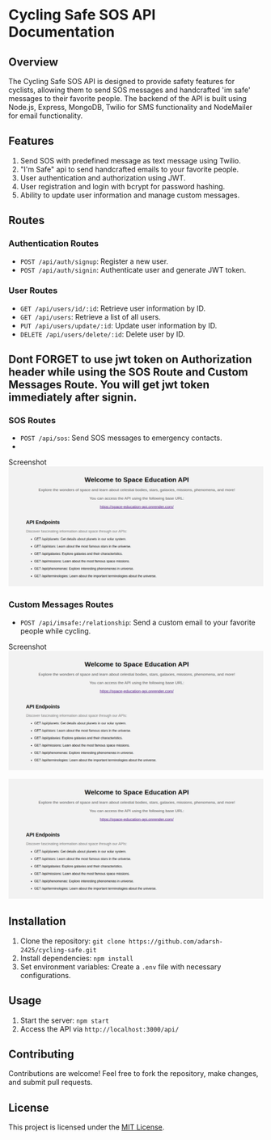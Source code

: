 # Cycling Safe SOS API Documentation

## Overview

The Cycling Safe SOS API is designed to provide safety features for cyclists, allowing them to send SOS messages and handcrafted 'im safe' messages to their favorite people. The backend of the API is built using Node.js, Express, MongoDB, Twilio for SMS functionality and NodeMailer for email functionality.

## Features

1. Send SOS with predefined message as text message using Twilio.
2. "I'm Safe" api to send handcrafted emails to your favorite people.
3. User authentication and authorization using JWT.
4. User registration and login with bcrypt for password hashing.
5. Ability to update user information and manage custom messages.

## Routes

### Authentication Routes

- `POST /api/auth/signup`: Register a new user.
- `POST /api/auth/signin`: Authenticate user and generate JWT token.

### User Routes

- `GET /api/users/id/:id`: Retrieve user information by ID.
- `GET /api/users`: Retrieve a list of all users.
- `PUT /api/users/update/:id`: Update user information by ID.
- `DELETE /api/users/delete/:id`: Delete user by ID.


## Dont FORGET to use jwt token on Authorization header while using the SOS Route and Custom Messages Route. You will get jwt token immediately after signin.

### SOS Routes

- `POST /api/sos`: Send SOS messages to emergency contacts.
- 
Screenshot
![Home](https://github.com/adarsh-2425/space-education-api/blob/main/public/space-api-home.png)

### Custom Messages Routes

- `POST /api/imsafe:/relationship`: Send a custom email to your favorite people while cycling.

Screenshot
![Home](https://github.com/adarsh-2425/space-education-api/blob/main/public/space-api-home.png)

![Home](https://github.com/adarsh-2425/space-education-api/blob/main/public/space-api-home.png)

## Installation

1. Clone the repository: `git clone https://github.com/adarsh-2425/cycling-safe.git`
2. Install dependencies: `npm install`
3. Set environment variables: Create a `.env` file with necessary configurations.

## Usage

1. Start the server: `npm start`
2. Access the API via `http://localhost:3000/api/`

## Contributing

Contributions are welcome! Feel free to fork the repository, make changes, and submit pull requests.

## License

This project is licensed under the [MIT License](LICENSE).
